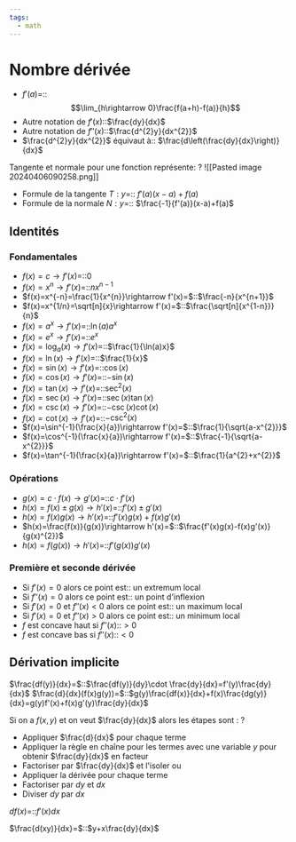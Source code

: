 ```yaml
---
tags:
  - math
---
```


# Nombre dérivée
- $f'(a)$=::$$\lim_{h\rightarrow 0}\frac{f(a+h)-f(a)}{h}$$
- Autre notation de $f'(x)$::$\frac{dy}{dx}$
- Autre notation de $f''(x)$::$\frac{d^{2}y}{dx^{2}}$
- $\frac{d^{2}y}{dx^{2}}$ équivaut à:: $\frac{d\left(\frac{dy}{dx}\right)}{dx}$


Tangente et normale pour une fonction représente:
?
![[Pasted image 20240406090258.png]]

- Formule de la tangente $T:y$=:: $f'(a)(x-a)+f(a)$
- Formule de la normale $N:y$=:: $\frac{-1}{f'(a)}(x-a)+f(a)$


## Identités
### Fondamentales
- $f(x)=c\rightarrow f'(x)=$::$0$
- $f(x)=x^{n}\rightarrow f'(x)=$::$nx^{n-1}$
- $f(x)=x^{-n}=\frac{1}{x^{n}}\rightarrow f'(x)=$::$\frac{-n}{x^{n+1}}$
- $f(x)=x^{1/n}=\sqrt[n]{x}\rightarrow f'(x)=$::$\frac{\sqrt[n]{x^{1-n}}}{n}$
- $f(x)=a^{x}\rightarrow f'(x)=$::$\ln(a)a^{x}$
- $f(x)=e^{x}\rightarrow f'(x)=$::$e^{x}$
- $f(x)=\log_{a}(x)\rightarrow f'(x)=$::$\frac{1}{\ln(a)x}$
- $f(x)=\ln(x)\rightarrow f'(x)=$::$\frac{1}{x}$
- $f(x)=\sin(x)\rightarrow f'(x)=$::$\cos(x)$
- $f(x)=\cos(x)\rightarrow f'(x)=$::$-\sin(x)$
- $f(x)=\tan(x)\rightarrow f'(x)=$::$\sec^{2}(x)$
- $f(x)=\sec(x)\rightarrow f'(x)=$::$\sec(x)\tan(x)$
- $f(x)=\csc(x)\rightarrow f'(x)=$::$-\csc(x)\cot(x)$
- $f(x)=\cot(x)\rightarrow f'(x)=$::$-\csc^{2}(x)$
- $f(x)=\sin^{-1}(\frac{x}{a})\rightarrow f'(x)=$::$\frac{1}{\sqrt{a-x^{2}}}$
- $f(x)=\cos^{-1}(\frac{x}{a})\rightarrow f'(x)=$::$\frac{-1}{\sqrt{a-x^{2}}}$
- $f(x)=\tan^{-1}(\frac{x}{a})\rightarrow f'(x)=$::$\frac{1}{a^{2}+x^{2}}$
### Opérations
- $g(x)=c\cdot f(x)\rightarrow g'(x)=$::$c\cdot f'(x)$
- $h(x)=f(x)\pm g(x)\rightarrow h'(x)=$::$f'(x)\pm g'(x)$
- $h(x)=f(x)g(x)\rightarrow h'(x)=$::$f'(x)g(x)+f(x)g'(x)$
- $h(x)=\frac{f(x)}{g(x)}\rightarrow h'(x)=$::$\frac{f'(x)g(x)-f(x)g'(x)}{g(x)^{2}}$
- $h(x)=f(g(x))\rightarrow h'(x)=$::$f'(g(x))g'(x)$

### Première et seconde dérivée
- Si $f'(x)=0$ alors ce point est:: un extremum local
- Si $f''(x)=0$ alors ce point est:: un point d'inflexion
- Si $f'(x)=0$ et $f''(x)<0$ alors ce point est:: un maximum local
- Si $f'(x)=0$ et $f''(x)>0$ alors ce point est:: un minimum local
- $f$ est concave haut si $f''(x)$::$>0$
- $f$ est concave bas si $f''(x)$::$<0$

## Dérivation implicite
$\frac{df(y)}{dx}=$::$\frac{df(y)}{dy}\cdot \frac{dy}{dx}=f'(y)\frac{dy}{dx}$
$\frac{d}{dx}(f(x)g(y))=$::$g(y)\frac{df(x)}{dx}+f(x)\frac{dg(y)}{dx}=g(y)f'(x)+f(x)g'(y)\frac{dy}{dx}$

Si on a $f(x,\,y)$ et on veut $\frac{dy}{dx}$ alors les étapes sont :
?
- Appliquer $\frac{d}{dx}$ pour chaque terme
- Appliquer la règle en chaîne pour les termes avec une variable $y$ pour obtenir $\frac{dy}{dx}$ en facteur
- Factoriser par $\frac{dy}{dx}$ et l'isoler
ou
- Appliquer la dérivée pour chaque terme
- Factoriser par $dy$ et $dx$
- Diviser $dy$ par $dx$

$df(x)=$::$f'(x)dx$

$\frac{d(xy)}{dx}=$::$y+x\frac{dy}{dx}$


